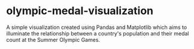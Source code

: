 # olympic-medal-visualization
A simple visualization created using Pandas and Matplotlib which aims to illuminate the relationship between a country's population and their medal count at the Summer Olympic Games.
